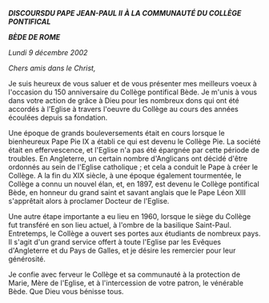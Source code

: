 ***DISCOURS******DU PAPE JEAN-PAUL II*** ***À LA COMMUNAUTÉ DU COLLÈGE PONTIFICAL***

***BÈDE DE ROME***

*Lundi 9 décembre 2002*

*Chers amis dans le Christ,*

Je suis heureux de vous saluer et de vous présenter mes meilleurs voeux à l'occasion du 150 anniversaire du Collège pontifical Bède. Je m'unis à vous dans votre action de grâce à Dieu pour les nombreux dons qui ont été accordés à l'Eglise à travers l'oeuvre du Collège au cours des années écoulées depuis sa fondation.

Une époque de grands bouleversements était en cours lorsque le bienheureux Pape Pie IX a établi ce qui est devenu le Collège Pie. La société était en effervescence, et l'Eglise n'a pas été épargnée par cette période de troubles. En Angleterre, un certain nombre d'Anglicans ont décidé d'être ordonnés au sein de l'Eglise catholique ; et cela a conduit le Pape à créer le Collège. A la fin du XIX siècle, à une époque également tourmentée, le Collège a connu un nouvel élan, et, en 1897, est devenu le Collège pontifical Bède, en honneur du grand saint et savant anglais que le Pape Léon XIII s'apprêtait alors à proclamer Docteur de l'Eglise.

Une autre étape importante a eu lieu en 1960, lorsque le siège du Collège fut transféré en son lieu actuel, à l'ombre de la basilique Saint-Paul. Entretemps, le Collège a ouvert ses portes aux étudiants de nombreux pays. Il s'agit d'un grand service offert à toute l'Eglise par les Evêques d'Angleterre et du Pays de Galles, et je désire les remercier pour leur générosité.

Je confie avec ferveur le Collège et sa communauté à la protection de Marie, Mère de l'Eglise, et à l'intercession de votre patron, le vénérable Bède. Que Dieu vous bénisse tous.